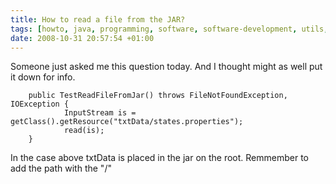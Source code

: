 ```yaml
---
title: How to read a file from the JAR?
tags: [howto, java, programming, software, software-development, utils, tips, jar]
date: 2008-10-31 20:57:54 +01:00
---
```



Someone just asked me this question today. And I thought might as well put it down for info.

```
 	public TestReadFileFromJar() throws FileNotFoundException, IOException {
        	InputStream is = getClass().getResource("txtData/states.properties");
        	read(is);
	}
```

In the case above txtData is placed in the jar on the root. Remmember to add the path with the "/"
